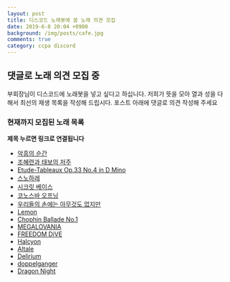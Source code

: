 ```yaml
--- 
layout: post
title: 디스코드 노래봇에 쓸 노래 의견 모집
date: 2019-6-8 20:04 +0900
background: /img/posts/cafe.jpg
comments: true
category: ccpa discord
--- 
```


## 댓글로 노래 의견 모집 중
부회장님이 디스코드에 노래봇을 넣고 싶다고 하십니다. 저희가 뜻을 모아 열과 성을 다해서 최선의 재생 목록을 작성해 드립시다. 포스트 아래에 댓글로 의견 작성해 주세요

### 현재까지 모집된 노래 목록
**제목 누르면 링크로 연결됩니다**
* [악흥의 순간](https://youtu.be/e-k3QB3fjLk)
* [조혜련과 태보의 저주](https://youtu.be/oIa3BFBHJFI)
* [Etude-Tableaux Op.33 No.4 in D Mino](https://youtu.be/rQG8IeClBkw)
* [스노하레](https://youtu.be/UejKrg9VAJA)
* [시크릿 베이스](https://youtu.be/9rLMvRwpGX8)
* [코노스바 오프닝](https://youtu.be/7_R2SeFdNqc)
* [우리들의 손에는 아무것도 없지만](https://youtu.be/8Zlmya97_Io)
* [Lemon](https://youtu.be/SX_ViT4Ra7k)
* [Chophin Ballade No.1](https://youtu.be/Ce8p0VcTbuA)
* [MEGALOVANIA](https://youtu.be/wDgQdr8ZkTw)
* [FREEDOM DiVE](https://youtu.be/OI3C9qQlb1U)
* [Halcyon](https://youtu.be/KgZOITzM05c)
* [Altale](https://youtu.be/ikr59Iplnlo)
* [Delirium](https://youtu.be/8mp3gNFN61Y)
* [doppelganger](https://youtu.be/Xx3QSxV4ZKQ)
* [Dragon Night](https://www.youtube.com/watch?v=zENTril6suQ)
